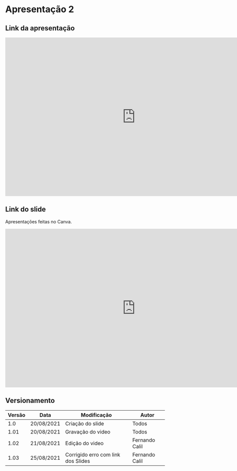 # Apresentação 2

## Link da apresentação

<iframe width="820" height="500" src="https://www.youtube.com/embed/xqrK5Y99C5Q
" frameborder="0"
    allow="accelerometer; autoplay; clipboard-write; encrypted-media; gyroscope; picture-in-picture"
    allowfullscreen></iframe>


## Link do slide

Apresentações feitas no Canva.

<iframe width="820" height="500" src="https://www.canva.com/design/DAEnrABwjIc/-cHJF0qVuAthmG65mgmrMg/view?embed" frameborder="0"
    allow="accelerometer; autoplay; clipboard-write; encrypted-media; gyroscope; picture-in-picture"
    allowfullscreen></iframe>

####

## Versionamento
<center>

| Versão | Data | Modificação | Autor |
|--|--|--|--|
| 1.0  | 20/08/2021 | Criação do slide | Todos |
| 1.01 | 20/08/2021 | Gravação do video | Todos |
| 1.02 | 21/08/2021 | Edição do video | Fernando Calil |
| 1.03 | 25/08/2021 | Corrigido erro com link dos Slides | Fernando Calil |

</center>